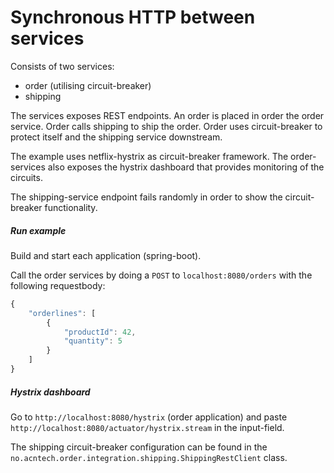 # Synchronous HTTP between services

Consists of two services:
- order (utilising circuit-breaker)
- shipping

The services exposes REST endpoints.
An order is placed in order the order service. Order calls shipping to ship the order.
Order uses circuit-breaker to protect itself and the shipping service downstream.

The example uses netflix-hystrix as circuit-breaker framework. The order-services
also exposes the hystrix dashboard that provides monitoring of the circuits.

The shipping-service endpoint fails randomly in order to show the
circuit-breaker functionality.

##### Run example
Build and start each application (spring-boot). 

Call the order services by doing a `POST` to `localhost:8080/orders` with the following requestbody:
```js
{
    "orderlines": [
        {
            "productId": 42,
            "quantity": 5
        }
    ]
}
``` 

##### Hystrix dashboard
Go to `http://localhost:8080/hystrix` (order application) and paste 
`http://localhost:8080/actuator/hystrix.stream` in the input-field.

The shipping circuit-breaker configuration can be found in the 
`no.acntech.order.integration.shipping.ShippingRestClient` class.
